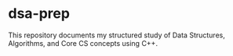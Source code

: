 # dsa-prep
This repository documents my structured study of Data Structures, Algorithms, and Core CS concepts using C++.
